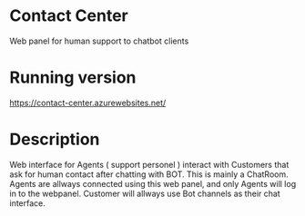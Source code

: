 # Contact Center
Web panel for human support to chatbot clients

# Running version
https://contact-center.azurewebsites.net/

# Description
Web interface for Agents ( support personel ) interact with Customers that ask for human contact after chatting with BOT.
This is mainly a ChatRoom. Agents are allways connected using this web panel, and only Agents will log in to the webpanel.
Customer will allways use Bot channels as their chat interface.

